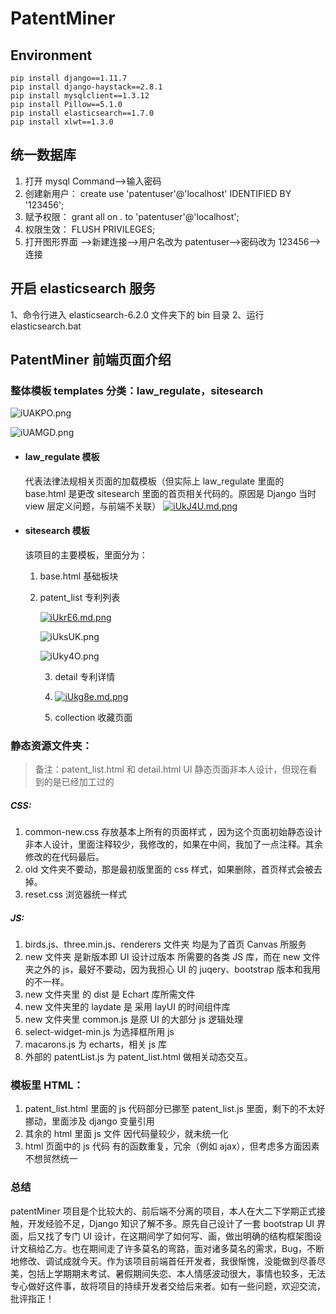 # PatentMiner

## Environment

    pip install django==1.11.7
    pip install django-haystack==2.8.1
    pip install mysqlclient==1.3.12
    pip install Pillow==5.1.0
    pip install elasticsearch==1.7.0
    pip install xlwt==1.3.0

## 统一数据库

1. 打开 mysql Command——>输入密码
2. 创建新用户： create use 'patentuser'@'localhost' IDENTIFIED BY '123456';
3. 赋予权限： grant all on _._ to 'patentuser'@'localhost';
4. 权限生效： FLUSH PRIVILEGES;
5. 打开图形界面 ——>新建连接——>用户名改为 patentuser——>密码改为 123456——>连接

## 开启 elasticsearch 服务

1、命令行进入 elasticsearch-6.2.0 文件夹下的 bin 目录
2、运行 elasticsearch.bat

## PatentMiner 前端页面介绍

### 整体模板 templates 分类：law_regulate，sitesearch

![iUAKPO.png](https://s1.ax1x.com/2018/10/14/iUAKPO.png)

![iUAMGD.png](https://s1.ax1x.com/2018/10/14/iUAMGD.png)

- #### law_regulate 模板

  代表法律法规相关页面的加载模板（但实际上 law_regulate 里面的 base.html 是更改 sitesearch 里面的首页相关代码的。原因是 Django 当时 view 层定义问题，与前端不关联）
  [![iUkJ4U.md.png](https://s1.ax1x.com/2018/10/14/iUkJ4U.md.png)](https://imgchr.com/i/iUkJ4U)

- #### sitesearch 模板

  该项目的主要模板，里面分为：

  1. base.html 基础板块

  2. patent_list 专利列表

     [![iUkrE6.md.png](https://s1.ax1x.com/2018/10/14/iUkrE6.md.png)](https://imgchr.com/i/iUkrE6)

     ![iUksUK.png](https://s1.ax1x.com/2018/10/14/iUksUK.png)

     ![iUky4O.png](https://s1.ax1x.com/2018/10/14/iUky4O.png)

     3. detail 专利详情
     4. [![iUkg8e.md.png](https://s1.ax1x.com/2018/10/14/iUkg8e.md.png)](https://imgchr.com/i/iUkg8e)

     5. collection 收藏页面

### 静态资源文件夹：

> 备注：patent_list.html 和 detail.html UI 静态页面非本人设计，但现在看到的是已经加工过的

##### CSS:

1. common-new.css 存放基本上所有的页面样式 ，因为这个页面初始静态设计非本人设计，里面注释较少，我修改的，如果在中间，我加了一点注释。其余修改的在代码最后。
2. old 文件夹不要动，那是最初版里面的 css 样式，如果删除，首页样式会被去掉。
3. reset.css 浏览器统一样式

##### JS:

1. birds.js、three.min.js、renderers 文件夹 均是为了首页 Canvas 所服务
2. new 文件夹 是新版本即 UI 设计过版本 所需要的各类 JS 库，而在 new 文件夹之外的 js，最好不要动，因为我担心 UI 的 juqery、bootstrap 版本和我用的不一样。
3. new 文件夹里 的 dist 是 Echart 库所需文件
4. new 文件夹里的 laydate 是 采用 layUI 的时间组件库
5. new 文件夹里 common.js 是原 UI 的大部分 js 逻辑处理
6. select-widget-min.js 为选择框所用 js
7. macarons.js 为 echarts，相关 js 库
8. 外部的 patentList.js 为 patent_list.html 做相关动态交互。

### 模板里 HTML：

1. patent_list.html 里面的 js 代码部分已挪至 patent_list.js 里面，剩下的不太好挪动，里面涉及 django 变量引用
2. 其余的 html 里面 js 文件 因代码量较少，就未统一化
3. html 页面中的 js 代码 有的函数重复，冗余（例如 ajax），但考虑多方面因素不想贸然统一

### 总结

patentMiner 项目是个比较大的、前后端不分离的项目，本人在大二下学期正式接触，开发经验不足，Django 知识了解不多。原先自己设计了一套 bootstrap UI 界面，后又找了专门 UI 设计，在这期间学了如何写、画，做出明确的结构框架图设计文稿给乙方。也在期间走了许多莫名的弯路，面对诸多莫名的需求，Bug，不断地修改、调试成就今天。作为该项目前端首任开发者，我很惭愧，没能做到尽善尽美，包括上学期期末考试、暑假期间失恋、本人情感波动很大，事情也较多，无法专心做好这件事，故将项目的持续开发者交给后来者。如有一些问题，欢迎交流，批评指正！
